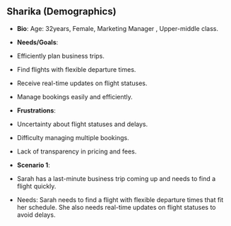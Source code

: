 ## Sharika (Demographics)



- **Bio**: Age: 32years, Female, Marketing Manager ,         Upper-middle class.

- **Needs/Goals**: 
- Efficiently plan business trips.
- Find flights with flexible departure times.
- Receive real-time updates on flight statuses.
- Manage bookings easily and efficiently.
  
- **Frustrations**:
- Uncertainty about flight statuses and delays.
- Difficulty managing multiple bookings.
- Lack of transparency in pricing and fees.
 
- **Scenario 1**:
-  Sarah has a last-minute business trip coming up and needs to find a flight quickly.
- Needs: Sarah needs to find a flight with flexible departure times that fit her schedule. She also needs real-time updates on flight statuses to avoid delays.
  